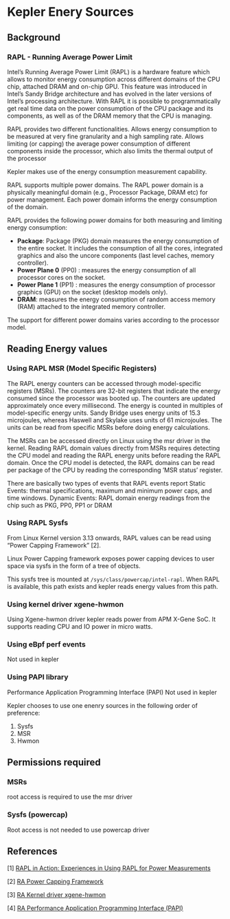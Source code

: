 # Kepler Enery Sources

## Background

### RAPL - Running Average Power Limit

Intel’s Running Average Power Limit (RAPL) is a hardware feature which allows to monitor energy consumption across different domains of the CPU chip, attached DRAM and on-chip GPU. This feature was introduced in Intel’s Sandy Bridge architecture and has evolved in the later versions of Intel’s processing architecture. With RAPL it is possible to programmatically get real time data on the power consumption of the CPU package and its components, as well as of the DRAM memory that the CPU is managing.

RAPL provides two different functionalities. 
Allows energy consumption to be measured at very fine granularity and a high sampling rate. 
Allows limiting (or capping) the average power consumption of different components inside the processor, which also limits the thermal output of the processor

Kepler makes use of the energy consumption measurement capability.

RAPL supports multiple power domains. The RAPL power domain is a physically meaningful domain (e.g., Processor Package, DRAM etc) for power management. Each power domain informs the energy consumption of the domain. 

RAPL provides the following power domains for both measuring and limiting energy consumption:

 - **Package**: Package (PKG) domain measures the energy consumption of the entire socket. It includes the consumption of all the cores, integrated graphics and also the uncore components (last level caches, memory controller).
 - **Power Plane 0** (PP0) : measures the energy consumption of all processor cores on the socket.
 - **Power Plane 1** (PP1) : measures the energy consumption of processor graphics (GPU) on the socket (desktop models only).
 - **DRAM**: measures the energy consumption of random access memory (RAM) attached to the integrated memory controller.



The support for different power domains varies according to the processor model.



## Reading Energy values

### Using RAPL MSR (Model Specific Registers)

The RAPL energy counters can be accessed through model-specific registers (MSRs). The counters are 32-bit registers that indicate the energy consumed since the processor was booted up. The counters are updated approximately once every millisecond. The energy is counted in multiples of model-specific energy units. Sandy Bridge uses energy units of 15.3 microjoules, whereas Haswell and Skylake uses units of 61 microjoules. The units can be read from specific MSRs before doing energy calculations.

The MSRs can be accessed directly on Linux using the msr driver in the kernel. Reading RAPL domain values directly from MSRs requires detecting the CPU model and reading the RAPL energy units before reading the RAPL domain. Once the CPU model is detected, the RAPL domains can be read per package of the CPU by reading the corresponding ’MSR status’ register. 

There are basically two types of events that RAPL events report
Static Events: thermal specifications, maximum and minimum power caps, and time windows.
Dynamic Events: RAPL domain energy readings from the chip such as PKG, PP0, PP1 or DRAM 

### Using RAPL Sysfs 
From Linux Kernel version 3.13 onwards, RAPL values can be read using “Power Capping Framework” [2].  

Linux Power Capping framework exposes power capping devices to user space via sysfs in the form of a tree of objects. 

This sysfs tree is mounted at `/sys/class/powercap/intel-rapl`. When RAPL is available, this path exists and kepler reads energy values from this path.

### Using kernel driver xgene-hwmon
Using Xgene-hwmon driver kepler reads power from APM X-Gene SoC. It supports reading CPU and IO power in micro watts. 

### Using eBpf perf events 
Not used in kepler

### Using PAPI library
Performance Application Programming Interface (PAPI) 
Not used in kepler


Kepler chooses to use one enenry sources in the following order of preference:
1. Sysfs
2. MSR
3. Hwmon


## Permissions required
### MSRs
root access is required to use the msr driver

### Sysfs (powercap)
Root access is not needed  to use powercap driver




## References
 [1] [RAPL in Action: Experiences in Using RAPL for Power Measurements](https://helda.helsinki.fi/server/api/core/bitstreams/bdc6c9a5-74d4-494b-ae83-860625a665ce/content)

 [2] [RA Power Capping Framework](https://www.kernel.org/doc/html/next/power/powercap/powercap.html)

 [3] [RA Kernel driver xgene-hwmon](https://docs.kernel.org/hwmon/xgene-hwmon.html)

 [4] [RA Performance Application Programming Interface (PAPI)](https://icl.utk.edu/papi/)
